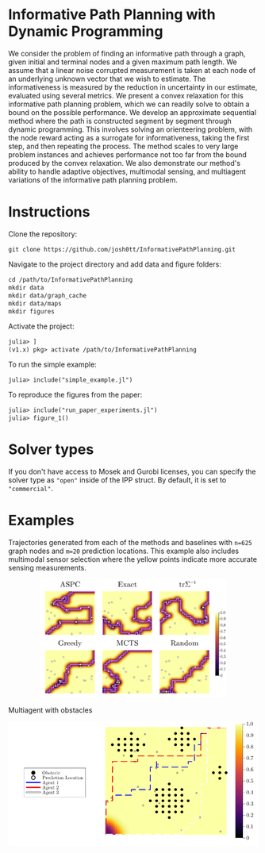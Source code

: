 # Informative Path Planning with Dynamic Programming

We consider the problem of finding an informative path through a graph, given initial and terminal nodes and a given maximum path length. We assume that a linear noise corrupted measurement is taken at each node of an underlying unknown vector that we wish to estimate. The informativeness is measured by the reduction in uncertainty in our estimate, evaluated using several metrics. We present a convex relaxation for this informative path planning problem, which we can readily solve to obtain a bound on the possible performance. We develop an approximate sequential method where the path is constructed segment by segment through dynamic programming. This involves solving an orienteering problem, with the node reward acting as a surrogate for informativeness, taking the first step, and then repeating the process. The method scales to very large problem instances and achieves performance not too far from the bound produced by the convex relaxation. We also demonstrate our method's ability to handle adaptive objectives, multimodal sensing, and multiagent variations of the informative path planning problem.

# Instructions

Clone the repository: 
```
git clone https://github.com/josh0tt/InformativePathPlanning.git
```

Navigate to the project directory and add data and figure folders:
```
cd /path/to/InformativePathPlanning
mkdir data
mkdir data/graph_cache
mkdir data/maps
mkdir figures
```

Activate the project:
```
julia> ]
(v1.x) pkg> activate /path/to/InformativePathPlanning
```

To run the simple example:
```
julia> include("simple_example.jl")
```

To reproduce the figures from the paper:
```
julia> include("run_paper_experiments.jl")
julia> figure_1()
```

# Solver types
If you don't have access to Mosek and Gurobi licenses, you can specify the solver type as `"open"` inside of the IPP struct. By default, it is set to `"commercial"`.   

# Examples
Trajectories generated from each of the methods and baselines with `n=625` graph nodes and `m=20` prediction locations. This example also includes multimodal sensor selection where the yellow points indicate more accurate sensing measurements. 
<p align="center">
  <img alt="Variance" src="https://github.com/sisl/InformativePathPlanning/blob/main/img/trajectories.png" width="75%">
</p>

Multiagent with obstacles

<p align="center">
  <img alt="Variance" src="https://github.com/sisl/InformativePathPlanning/blob/main/img/multiagent.gif" width="100%">
</p>
